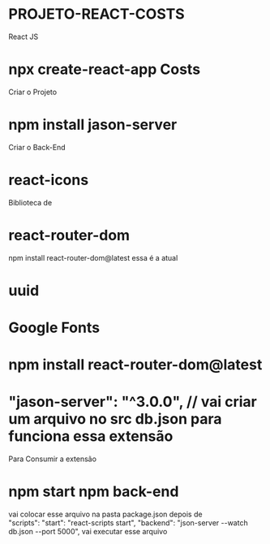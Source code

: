 # PROJETO-REACT-COSTS
 React JS

# npx create-react-app Costs
 Criar o Projeto

# npm install jason-server
 Criar o Back-End

# react-icons
 Biblioteca de

# react-router-dom
 npm install react-router-dom@latest essa é a atual

# uuid

# Google Fonts

# npm install react-router-dom@latest


# "jason-server": "^3.0.0", // vai criar um arquivo no src db.json para funciona essa extensão
   Para Consumir a extensão

# npm start npm back-end 
  vai colocar esse arquivo na pasta package.json depois de   
  "scripts": 
  "start": "react-scripts start", 
  "backend": "json-server --watch db.json --port 5000", vai executar esse arquivo